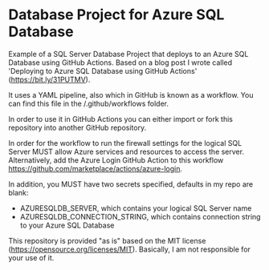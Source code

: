 # Database Project for Azure SQL Database

Example of a SQL Server Database Project that deploys to an Azure SQL Database using GitHub Actions. Based on a blog post I wrote called 'Deploying to Azure SQL Database using GitHub Actions' (https://bit.ly/31PUTMV).

It uses a YAML pipeline, also which in GitHub is known as a workflow. You can find this file in the /.github/workflows folder.

In order to use it in GitHub Actions you can either import or fork this repository into another GitHub repository.

In order for the workflow to run the firewall settings for the logical SQL Server MUST allow Azure services and resources to access the server. Alternatively, add the Azure Login GitHub Action to this workflow https://github.com/marketplace/actions/azure-login.

In addition, you MUST have two secrets specified, defaults in my repo are blank:

- AZURESQLDB_SERVER, which contains your logical SQL Server name
- AZURESQLDB_CONNECTION_STRING, which contains connection string to your Azure SQL Database

This repository is provided "as is" based on the MIT license (https://opensource.org/licenses/MIT). Basically, I am not responsible for your use of it.
